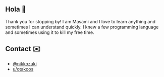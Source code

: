## Hola :wave:

Thank you for stopping by! I am Masami and I love to learn anything and sometimes I can understand quickly. I knew a few programming language and sometimes using it to kill my free time.

## Contact :envelope:

* [@nikkozuki](https://twitter.com/nikkozuki/)
* [u/otakoos](https://reddit.com/u/otakoos/)

